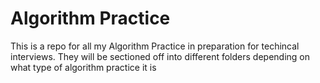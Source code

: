 # Algorithm Practice
This is a repo for all my Algorithm Practice in preparation for techincal interviews.
They will be sectioned off into different folders depending on what type of algorithm practice it is
